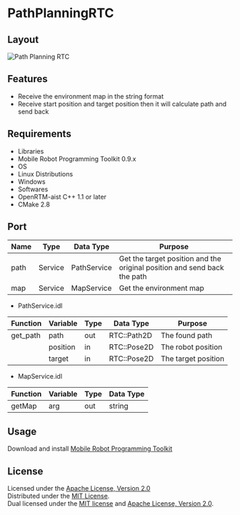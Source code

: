 PathPlanningRTC
====

Layout
----

![Path Planning RTC](https://farm4.staticflickr.com/3954/15665417562_c231727b2a_o.png)

Features
----
  * Receive the environment map in the string format
  * Receive start position and target position then it will calculate path and send back

Requirements
----
  * Libraries
   * Mobile Robot Programming Toolkit 0.9.x
  * OS
   * Linux Distributions
   * Windows
  * Softwares
   * OpenRTM-aist C++ 1.1 or later
   * CMake 2.8

Port
----

| Name     | Type          | Data Type   | Purpose |
| -------- | ------------- | ----------- | ------- |
| path     | Service       | PathService | Get the target position and the original position and send back the path |
| map      | Service       | MapService  | Get the environment map |

  * PathService.idl

| Function | Variable | Type | Data Type | Purpose |
| -------- | -------- | ---- | --------- | ------- |
| get_path | path     | out | RTC::Path2D | The found path |
|          | position | in  | RTC::Pose2D | The robot position |
|          | target   | in  | RTC::Pose2D | The target position |

  * MapService.idl

| Function | Variable | Type | Data Type   |
| -------- | -------- | ---- | ----------- |
| getMap   | arg      | out  | string      |

Usage
----

Download and install [Mobile Robot Programming Toolkit](http://www.mrpt.org/)

License
----

Licensed under the [Apache License, Version 2.0][Apache]  
Distributed under the [MIT License][mit].  
Dual licensed under the [MIT license][MIT] and [Apache License, Version 2.0][Apache].  
 
[Apache]: http://www.apache.org/licenses/LICENSE-2.0
[MIT]: http://www.opensource.org/licenses/mit-license.php
